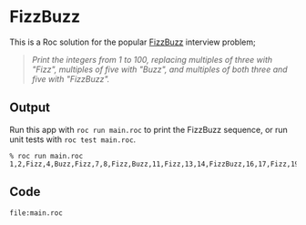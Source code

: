 
# FizzBuzz

This is a Roc solution for the popular [FizzBuzz](https://en.wikipedia.org/wiki/Fizz_buzz) interview problem;

> *Print the integers from 1 to 100, replacing multiples of three with "Fizz", multiples of five with "Buzz", and multiples of both three and five with "FizzBuzz".*

## Output 

Run this app with `roc run main.roc` to print the FizzBuzz sequence, or
run unit tests with `roc test main.roc`.

```
% roc run main.roc
1,2,Fizz,4,Buzz,Fizz,7,8,Fizz,Buzz,11,Fizz,13,14,FizzBuzz,16,17,Fizz,19,Buzz,Fizz,22,23,Fizz,Buzz,26,Fizz,28,29,FizzBuzz,31,32,Fizz,34,Buzz,Fizz,37,38,Fizz,Buzz,41,Fizz,43,44,FizzBuzz,46,47,Fizz,49,Buzz,Fizz,52,53,Fizz,Buzz,56,Fizz,58,59,FizzBuzz,61,62,Fizz,64,Buzz,Fizz,67,68,Fizz,Buzz,71,Fizz,73,74,FizzBuzz,76,77,Fizz,79,Buzz,Fizz,82,83,Fizz,Buzz,86,Fizz,88,89,FizzBuzz,91,92,Fizz,94,Buzz,Fizz,97,98,Fizz,Buzz
```

## Code
```roc
file:main.roc
```